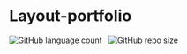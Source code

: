 # Layout-portfolio
<p>
 <img alt="GitHub language count" src="https://img.shields.io/github/languages/count/lucasbizachi/layout-portfolio">&#160;&#160;
 <img alt="GitHub repo size" src="https://img.shields.io/github/repo-size/lucasbizachi/layout-portfolio">
</p>
